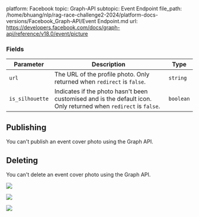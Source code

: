 platform: Facebook
topic: Graph-API
subtopic: Event Endpoint
file_path: /home/bhuang/nlp/rag-race-challenge2-2024/platform-docs-versions/Facebook_Graph-API/Event Endpoint.md
url: https://developers.facebook.com/docs/graph-api/reference/v18.0/event/picture

### Fields

| Parameter | Description | Type |
| --- | --- | --- |
| `url` | The URL of the profile photo. Only returned when `redirect` is `false`. | `string` |
| `is_silhouette` | Indicates if the photo hasn't been customised and is the default icon. Only returned when `redirect` is `false`. | `boolean` |

## Publishing

You can't publish an event cover photo using the Graph API.

## Deleting

You can't delete an event cover photo using the Graph API.

![](https://www.facebook.com/tr?id=675141479195042&ev=PageView&noscript=1)

![](https://www.facebook.com/tr?id=574561515946252&ev=PageView&noscript=1)

![](https://www.facebook.com/tr?id=1754628768090156&ev=PageView&noscript=1)
